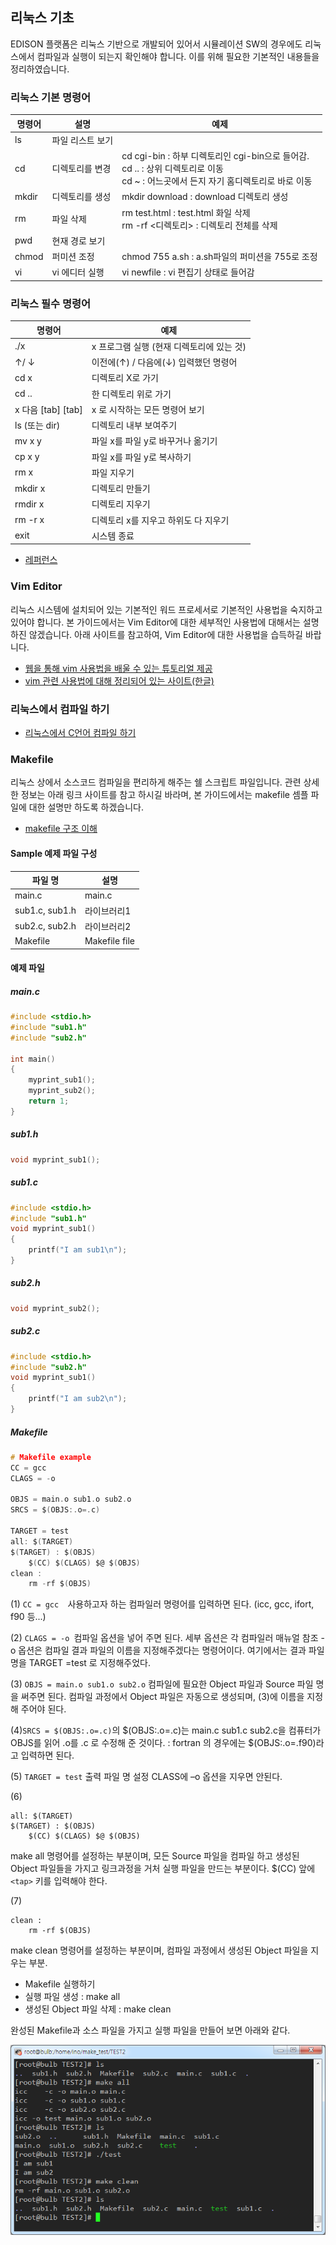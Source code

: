 ## 리눅스 기초
EDISON 플랫폼은 리눅스 기반으로 개발되어 있어서 시뮬레이션 SW의 경우에도 리눅스에서 컴파일과 실행이 되는지 확인해야 합니다. 이를 위해 필요한 기본적인 내용들을 정리하였습니다.

### 리눅스 기본 명령어
| 명령어 | 설명 | 예제 |
| -- | -- | -- |
| ls | 파일 리스트 보기  |
| cd | 디렉토리를 변경 | cd cgi-bin : 하부 디렉토리인 cgi-bin으로 들어감.<br>cd  ..      : 상위 디렉토리로 이동<br>cd ~ : 어느곳에서 든지 자기 홈디렉토리로 바로 이동<br> |
| mkdir | 디렉토리를 생성 | mkdir download  : download 디렉토리 생성 |
| rm | 파일 삭제 | rm test.html : test.html 화일 삭제<br>rm -rf <디렉토리> : 디렉토리 전체를 삭제 |
| pwd | 현재 경로 보기 |  |
| chmod | 퍼미션 조정 | chmod 755 a.sh : a.sh파일의 퍼미션을 755로 조정 |
| vi | vi 에디터 실행 | vi newfile :  vi 편집기 상태로 들어감 |

### 리눅스 필수 명령어

| 명령어 | 예제 |
| -- | -- |
| ./x | x 프로그램 실행 (현재 디렉토리에 있는 것) |
| ↑/ ↓ | 이전에(↑) / 다음에(↓) 입력했던 명령어 |
| cd x  | 디렉토리 X로 가기 |
| cd .. | 한 디렉토리 위로 가기 |
| x 다음 [tab] [tab] | x 로 시작하는 모든 명령어 보기 |
| ls (또는 dir) | 디렉토리 내부 보여주기 |
| mv x y | 파일 x를 파일 y로 바꾸거나 옮기기 |
| cp x y | 파일 x를 파일 y로 복사하기 |
| rm x | 파일 지우기 |
| mkdir x | 디렉토리 만들기 |
| rmdir x | 디렉토리 지우기 |
| rm -r x | 디렉토리 x를 지우고 하위도 다 지우기 |
| exit | 시스템 종료 |

- [레퍼런스](http://www.mireene.com/webimg/linux_tip1.htm)

### Vim Editor
 리눅스 시스템에 설치되어 있는 기본적인 워드 프로세서로 기본적인 사용법을 숙지하고 있어야 합니다. 본 가이드에서는 Vim Editor에 대한 세부적인 사용법에 대해서는 설명하진 않겠습니다. 아래 사이트를 참고하여, Vim Editor에 대한 사용법을 습득하길 바랍니다.

- [웹을 통해 vim 사용법을 배울 수 있는 튜토리얼 제공]( http://www.openvim.com/ )
- [vim 관련 사용법에 대해 정리되어 있는 사이트(한글)](http://opentutorials.org/module/522)

### 리눅스에서 컴파일 하기

- [리눅스에서 C언어 컴파일 하기](http://ibabo.tistory.com/87 )

### Makefile

 리눅스 상에서 소스코드 컴파일을 편리하게 해주는 쉘 스크립트 파일입니다. 관련 상세한 정보는 아래 링크 사이트를 참고 하시길 바라며, 본 가이드에서는 makefile 셈플 파일에 대한 설명만 하도록 하겠습니다.

 - [makefile 구조 이해](http://developinghappiness.com/?p=26)


#### Sample 예제 파일 구성
| 파일 명 | 설명 |
| -- | -- |
| main.c | main.c |
|  sub1.c, 	sub1.h | 라이브러리1 |
|  sub2.c, 	sub2.h | 라이브러리2 |
|  Makefile | Makefile file |

#### 예제 파일
##### main.c
```c
#include <stdio.h>
#include "sub1.h"
#include "sub2.h"

int main()
{
    myprint_sub1();
	myprint_sub2();
	return 1;
}
```
##### sub1.h
```c
void myprint_sub1();
```
##### sub1.c
```c
#include <stdio.h>
#include "sub1.h"
void myprint_sub1()
{
	printf("I am sub1\n");
}
```
##### sub2.h
```c
void myprint_sub2();
```
##### sub2.c
```c
#include <stdio.h>
#include "sub2.h"
void myprint_sub1()
{
	printf("I am sub2\n");
}
```

##### Makefile
```c
# Makefile example
CC = gcc               
CLAGS = -o

OBJS = main.o sub1.o sub2.o
SRCS = $(OBJS:.o=.c)

TARGET = test
all: $(TARGET)
$(TARGET) : $(OBJS)
	$(CC) $(CLAGS) $@ $(OBJS)
clean :
	rm -rf $(OBJS)
```

(1) ```CC = gcc  ```사용하고자 하는 컴파일러 명령어를 입력하면 된다. (icc, gcc, ifort, f90 등...)

(2) ```CLAGS = -o ```컴파일 옵션을 넣어 주면 된다. 세부 옵션은 각 컴파일러 매뉴얼 참조
  -o 옵션은 컴파일 결과 파일의 이름을 지정해주겠다는 명령어이다. 여기에서는 결과 파일명을 TARGET =test 로 지정해주었다.

(3) ```OBJS = main.o sub1.o sub2.o``` 컴파일에 필요한 Object 파일과 Source 파일 명을 써주면 된다. 컴파일 과정에서 Object 파일은 자동으로 생성되며, (3)에 이름을 지정해 주어야 된다.

(4)```SRCS = $(OBJS:.o=.c)```의 $(OBJS:.o=.c)는 main.c sub1.c sub2.c을 컴퓨터가 OBJS를 읽어 .o를 .c 로 수정해 준 것이다.
  : fortran 의 경우에는 $(OBJS:.o=.f90)라고 입력하면 된다.

(5) ```TARGET = test``` 출력 파일 명 설정 CLASS에 –o 옵션을 지우면 안된다.

(6)

```
all: $(TARGET)
$(TARGET) : $(OBJS)
	$(CC) $(CLAGS) $@ $(OBJS)
```

make all 명령어를 설정하는 부분이며, 모든 Source 파일을 컴파일 하고 생성된Object 파일들을 가지고 링크과정을 거처 실행 파일을 만드는 부분이다. $(CC) 앞에 ```<tap>``` 키를 입력해야 한다.

(7)

```
clean :
	rm -rf $(OBJS)
```

make clean 명령어를 설정하는 부분이며, 컴파일 과정에서 생성된 Object 파일을 지우는 부분.

- Makefile 실행하기
 - 실행 파일 생성 : make all
 - 생성된 Object 파일 삭제 : make clean

완성된 Makefile과 소스 파일을 가지고 실행 파일을 만들어 보면 아래와 같다.

![](./asset/image/01/image1.png)
